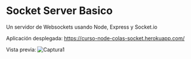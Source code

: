 # Socket Server Basico

Un servidor de Websockets usando Node, Express y Socket.io

Aplicación desplegada:
https://curso-node-colas-socket.herokuapp.com/

Vista previa:
![Captura1](https://user-images.githubusercontent.com/55484655/131576641-4e47f775-9043-4f0a-a7bb-3e13830881c2.PNG)
